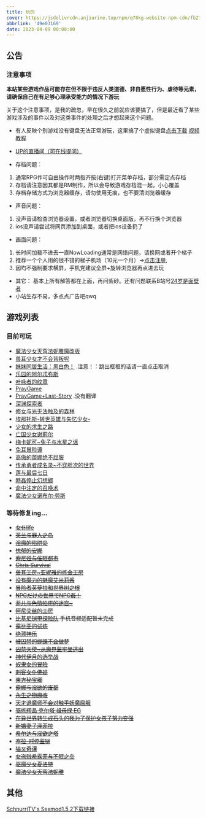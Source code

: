 ```yaml
---
title: 玩的
cover: https://jsdelivrcdn.anjiurine.top/npm/q78kg-website-npm-cdn/fb27a46f-58f3-4c40-ba84-fdf9cf8ac528.jpg
abbrlink: '49e03169'
date: 2023-04-09 00:00:00
---
```


## 公告

### 注意事项

**本站某些游戏作品可能存在但不限于违反人类道德、非自愿性行为、虐待等元素，请确保自己在有足够心理承受能力的情况下游玩**

关于这个注意事项，是我的疏忽，早在很久之前就应该要搞了，但是最近看了某些游戏涉及的事件以及对这类事件的处理之后才想起来这个问题。

*  有人反映个别游戏没有键盘无法正常游玩，这里搞了个虚拟键盘[点击下载](https://wwm.lanzouy.com/ix1TA09muc9i) [视频教程](https://www.bilibili.com/video/BV1rY4y1c7gF?spm_id_from=333.999.list.card_archive.click&vd_source=801795c39b69f97463626c47636619c6)

*  [UP的直播间（可在线提问）](https://live.bilibili.com/h5/25002061)
*  存档问题：
1. 通常RPG作可自由操作时两指齐按(右键)打开菜单存档，部分需定点存档
2. 存档请注意因其都是RM制作，所以会导致游戏存档混一起，小心覆盖
3. 存档存储方式为浏览器缓存，请勿使用无痕，也不要清浏览器缓存

* 声音问题：
1. 没声音请检查浏览器设置，或者浏览器切换桌面版，再不行换个浏览器
2. ios没声请尝试将网页添加到桌面，或者把ios设备扔了

* 画面问题：
1. 长时间加载不进去一直NowLoading通常是网络问题，请换网或者开个梯子
2. 推荐一个个人用的很不错的梯子机场（10元一个月）→[点击注册](https://www.efcloud.net/#/register?code=51iZI5KU),
3. 因均不强制要求横屏，手机党建议全屏+旋转浏览器再点进去玩

* 其它：
基本上所有解答都在上面，再问紫砂。还有问题联系B站号[24岁是面壁者](https://space.bilibili.com/383769313/)
*  小站生存不易，多点点广告吧qwq

## 游戏列表

### 目前可玩

*  [魔法少女天穹法妮雅魔改版](https://magical-girl-celesphonia-extension.amemei-lists.top/)
*  [兽耳少女才不会背叛呢](https://fox-girls-never-play-dirty.amemei-lists.top/)
*  [妹妹同居生活：黑白色！](https://msh.amemei-lists.top/) .注意！：跳出框框的话请一直点击取消
*  [乐园的阿尔忒弥斯](https://ark-of-artemis.amemei-lists.top/)
*  [叶咏者的纹章](https://leafsinger.amemei-lists.top/)
*  [PrayGame](https://praygame.amemei-lists.top/)
*  [PrayGame+Last-Story](https://praygame-last-story.amemei-lists.top/) .没有翻译
*  [深渊探索者](https://explorers-of-the-abyss.amemei-lists.top/)
*  [修女与光无法触及的森林](https://xnygwfcjdsl.amemei-lists.top/)
*  [埃那托斯-转世英雄与失忆少女-](https://enatus-radi.amemei-lists.top/)
*  [少女的求生之路](https://sndqszl.amemei-lists.top/)
*  [亡国少女谢莉尔](https://belial-red.amemei-lists.top/)
*  [梅卡妮可~兔子与水星之谣](https://mechanica.amemei-lists.top/)
*  [兔耳冒险谭](https://trmxt.amemei-lists.top/)
*  [高傲的蕾娜绝不屈服](https://gadlnjbqf.amemei-lists.top/)
*  [传承勇者成名录~不穿胖次的世界](https://bcpcdrpg.amemei-lists.top/)
*  [莲与最后七日](https://lyzhqr.amemei-lists.top/)
*  [時姦停止幻想郷](https://sjtzhxx.amemei-lists.top/)
*  [命中注定的召唤术](https://mzzddzhs.amemei-lists.top/)
*  [魔法少女诺布尔·劳斯](https://magical-girl-noble-rose.amemei-lists.top/)

### 等待修复ing...

*  <del>[女仆life](https://Amemei-Lists.top/MaidLife/)</del>
*  <del>[芙兰与罪人之岛](https://Amemei-Lists.top/FuranToZaininNoSima/index.html)</del>
*  <del>[淫魔的陷阱岛](https://Amemei-Lists.top/TrapIsland/index.html)</del>
*  <del>[忧郁的安娜](https://Amemei-Lists.top/melancholianna/index.html)</del>
*  <del>[索尼娅与催眠都市](https://Amemei-Lists.top/HypnoticCity/index.html)</del>
*  <del>[Chris Survival](https://Amemei-Lists.top/ChrisSurvival/index.html)</del>
*  <del>[兽耳工房~亚妮雅的炼金工房](https://Amemei-Lists.top/AnimalEarWorkshop/index.html)</del>
*  <del>[没有魔力的魅魔艾米莉酱](https://Amemei-Lists.top/Emily/index.html)</del>
*  <del>[冒险者芙萝拉和世界树之根](https://Amemei-Lists.top/Yggdrasill/index.html)</del>
*  <del>[NPCだけの世界でNPC姦！](https://Amemei-Lists.top/NPC/index.html)</del>
*  <del>[菲儿与色情陷阱的迷宫~](https://Amemei-Lists.top/GUARDIANSTRAP/index.html)</del>
*  <del>[阿尼艾丝的工房](https://Amemei-Lists.top/Anies/index.html)</del>
*  <del>[比基尼铠甲探险队](https://Amemei-Lists.top/BikiniArmor/index.html).手机音频适配暂未完成</del>
*  <del>[露比亚的试炼](https://Amemei-Lists.top/Rubia/index.html)</del>
*  <del>[绝顶神乐](https://Amemei-Lists.top/Kagura/)</del>
*  <del>[被囚禁的蝴蝶不会做梦](https://Amemei-Lists.top/butterfly/)</del>
*  <del>[囚禁天使~从魔界监牢里逃出](https://Amemei-Lists.top/ImprisonedAngel/)</del>
*  <del>[神代伊月的选举战](https://Amemei-Lists.top/Electoralwarfare/)</del>
*  <del>[奴隶女的冒险](https://Amemei-Lists.top/slave/)</del>
*  <del>[刺客女仆佛媞](https://Amemei-Lists.top/Assassinmaid/)</del>
*  <del>[東方秘宝郷](https://Amemei-Lists.top/SecretTreasureTownship/)</del>
*  <del>[露娜与淫欲的废都](https://Amemei-Lists.top/LNYYYDFD)</del>
*  <del>[永生之物魔改](https://Amemei-Lists.top/Ambrosia/)</del>
*  <del>[天才退魔师不会对触手妖魔屈服](https://Amemei-Lists.top/TCTMSBHDCSYMQF)</del>
*  <del>[驱炼辉晶 克尔塔 祖母绿 EG](https://Amemei-Lists.top/QLHJKRTZMLEG)</del>
*  <del>[在异世界转生成石头的我为了保护女孩子努力变强](https://Amemei-Lists.top/ZYSJZSWSTDWWLBHNHZNLBQ/)</del>
*  <del>[新婚妻子泽菲拉](https://Amemei-Lists.top/Zefira/)</del>
*  <del>[希尔达与淫欲之塔](https://Amemei-Lists.top/XEDYYYZT/)</del>
*  <del>[塞拉-时停监狱](https://Amemei-Lists.top/SLSTJY/)</del>
*  <del>[猫又奇谭](https://Amemei-Lists.top/MYQT/)</del>
*  <del>[女盗贼希露菲与不眠之岛](https://Amemei-Lists.top/Sylphy-and-the-Sleepless-Island/)</del>
*  <del>[驱魔少女夏洛特](https://Amemei-Lists.top/ExorcistCharlotte/)</del>
*  <del>[魔法少女天穹法妮雅](https://Amemei-Lists.top/Magical-Girl-Celesphonia/)</del>

## 其他

[SchnurriTV's Sexmod1.5.2下载链接](https://www.file4.net/f-1xxP)
